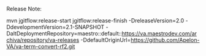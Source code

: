 Release Note:

mvn jgitflow:release-start jgitflow:release-finish -DreleaseVersion=2.0 -DdevelopmentVersion=2.1-SNAPSHOT -DaltDeploymentRepository=maestro::default::https://va.maestrodev.com/archiva/repository/va-releases -DdefaultOriginUrl=https://github.com/Apelon-VA/va-term-convert-rf2.git
